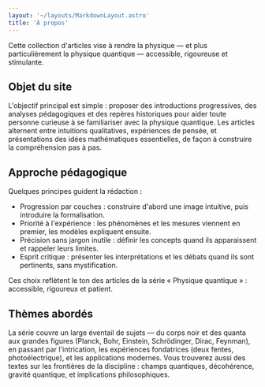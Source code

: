 ```yaml
---
layout: '~/layouts/MarkdownLayout.astro'
title: 'À propos'
---
```


Cette collection d'articles vise à rendre la physique — et plus particulièrement la physique quantique — accessible, rigoureuse et stimulante.

## Objet du site

L'objectif principal est simple : proposer des introductions progressives, des analyses pédagogiques et des repères historiques pour aider toute personne curieuse à se familiariser avec la physique quantique. Les articles alternent entre intuitions qualitatives, expériences de pensée, et présentations des idées mathématiques essentielles, de façon à construire la compréhension pas à pas.

## Approche pédagogique

Quelques principes guident la rédaction :

- Progression par couches : construire d'abord une image intuitive, puis introduire la formalisation.
- Priorité à l'expérience : les phénomènes et les mesures viennent en premier, les modèles expliquent ensuite.
- Précision sans jargon inutile : définir les concepts quand ils apparaissent et rappeler leurs limites.
- Esprit critique : présenter les interprétations et les débats quand ils sont pertinents, sans mystification.

Ces choix reflètent le ton des articles de la série « Physique quantique » : accessible, rigoureux et patient.

## Thèmes abordés

La série couvre un large éventail de sujets — du corps noir et des quanta aux grandes figures (Planck, Bohr, Einstein, Schrödinger, Dirac, Feynman), en passant par l'intrication, les expériences fondatrices (deux fentes, photoélectrique), et les applications modernes. Vous trouverez aussi des textes sur les frontières de la discipline : champs quantiques, décohérence, gravité quantique, et implications philosophiques.
